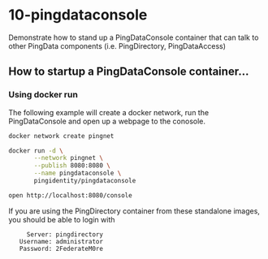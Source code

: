 # 10-pingdataconsole

Demonstrate how to stand up a PingDataConsole container that can talk to other PingData components \(i.e. PingDirectory, PingDataAccess\)

## How to startup a PingDataConsole container...

### Using docker run

The following example will create a docker network, run the PingDataConsole and open up a webpage to the conosole.

```bash
docker network create pingnet

docker run -d \
       --network pingnet \
       --publish 8080:8080 \
       --name pingdataconsole \
       pingidentity/pingdataconsole

open http://localhost:8080/console
```

If you are using the PingDirectory container from these standalone images, you should be able to login with

```text
     Server: pingdirectory
   Username: administrator
   Password: 2FederateM0re
```

